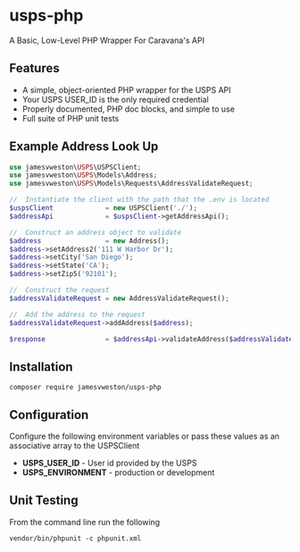 # usps-php
A Basic, Low-Level PHP Wrapper For Caravana's API

## Features

* A simple, object-oriented PHP wrapper for the USPS API
* Your USPS USER_ID is the only required credential
* Properly documented, PHP doc blocks, and simple to use
* Full suite of PHP unit tests

## Example Address Look Up

```php
use jamesvweston\USPS\USPSClient;
use jamesvweston\USPS\Models\Address;
use jamesvweston\USPS\Models\Requests\AddressValidateRequest;

//  Instantiate the client with the path that the .env is located
$uspsClient             = new USPSClient('./');
$addressApi             = $uspsClient->getAddressApi();

//  Construct an address object to validate
$address                = new Address();
$address->setAddress2('111 W Harbor Dr');
$address->setCity('San Diego');
$address->setState('CA');
$address->setZip5('92101');

//  Construct the request
$addressValidateRequest = new AddressValidateRequest();

//  Add the address to the request
$addressValidateRequest->addAddress($address);

$response               = $addressApi->validateAddress($addressValidateRequest);
```

## Installation

```
composer require jamesvweston/usps-php
```

## Configuration

Configure the following environment variables or pass these values as an associative array to the USPSClient

* **USPS_USER_ID**      - User id provided by the USPS
* **USPS_ENVIRONMENT**  - production or development

## Unit Testing
From the command line run the following

```
vendor/bin/phpunit -c phpunit.xml
```